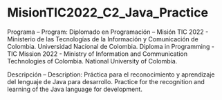 # MisionTIC2022_C2_Java_Practice
Programa – Program: Diplomado en Programación – Misión TIC 2022 - Ministerio de las Tecnologías de la Información y Comunicación de Colombia. Universidad Nacional de Colombia. Diploma in Programming - TIC Mission 2022 - Ministry of Information and Communication Technologies of Colombia. National University of Colombia. 

Descripción – Description: Práctica para el reconocimiento y aprendizaje del lenguaje de Java para desarrollo. Practice for the recognition and learning of the Java language for development.
